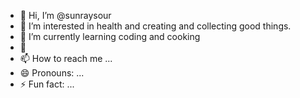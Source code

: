 - 👋 Hi, I’m @sunraysour
- 👀 I’m interested in health and creating and collecting good things. 
- 🌱 I’m currently learning coding and cooking
- 💞️ 
- 📫 How to reach me ...
- 😄 Pronouns: ...
- ⚡ Fun fact: ...

<!---
sunraysour/sunraysour is a ✨ special ✨ repository because its `README.md` (this file) appears on your GitHub profile.
You can click the Preview link to take a look at your changes.
--->
